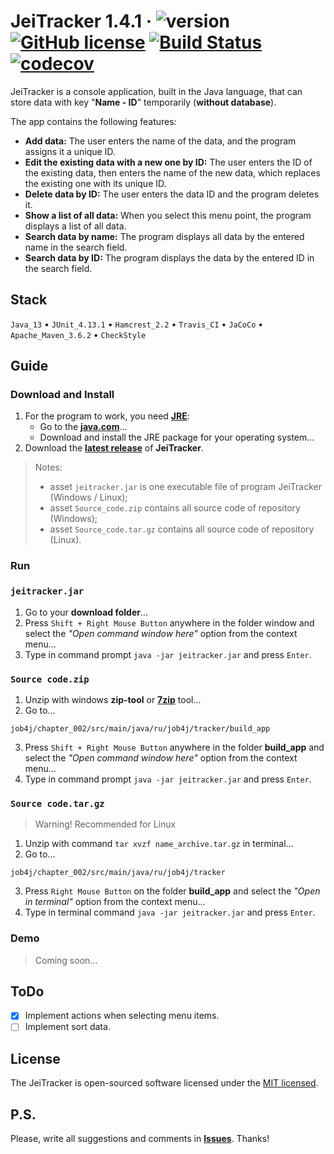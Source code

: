 # JeiTracker 1.4.1 &middot; ![version](https://img.shields.io/badge/release-LTS-brightgreen) [![GitHub license](https://img.shields.io/badge/license-MIT-brightgreen.svg)](https://github.com/jeikhan/job4j/blob/hotfix_3/LICENSE)  [![Build Status](https://travis-ci.com/jeikhan/job4j.svg?branch=hotfix_3)](https://travis-ci.com/jeikhan/job4j) [![codecov](https://codecov.io/gh/jeikhan/job4j/branch/hotfix_3/graph/badge.svg?token=WUPRSSWI6Y)](https://codecov.io/gh/jeikhan/job4j)

JeiTracker is a console application, built in the Java language, that can store data with key "**Name - ID**" temporarily (**without database**).

The app contains the following features:

- **Add data:** The user enters the name of the data, and the program assigns it a unique ID.
- **Edit the existing data with a new one by ID:** The user enters the ID of the existing data, then enters the name of the new data, which replaces the existing one with its unique ID.
- **Delete data by ID:** The user enters the data ID and the program deletes it.
- **Show a list of all data:** When you select this menu point, the program displays a list of all data.
- **Search data by name:** The program displays all data by the entered name in the search field.
- **Search data by ID:** The program displays the data by the entered ID in the search field.

## Stack

`Java_13` &bull; `JUnit_4.13.1` &bull; `Hamcrest_2.2` &bull; `Travis_CI` &bull; `JaCoCo` &bull; `Apache_Maven_3.6.2` &bull; `CheckStyle`

<!-- Example badge
[![Java](https://img.shields.io/badge/-Java_13-F60102?style=flat&logo=java&logoColor=white)](https://www.oracle.com/java/technologies/javase-downloads.html)

![version](https://img.shields.io/badge/release-beta-yellow)
-->

## Guide

### Download and Install

1. For the program to work, you need [**JRE**](https://ru.wikipedia.org/wiki/Java_Runtime_Environment "Java Runtime Environment"):
    - Go to the [**java.com**](https://www.java.com/ru/download/manual.jsp)...
    - Download and install the JRE package for your operating system...
2. Download the [**latest release**](https://github.com/jeikhan/job4j/releases) of **JeiTracker**.

> Notes: 
> - asset `jeitracker.jar` is one executable file of program JeiTracker (Windows / Linux);
> - asset `Source_code.zip` contains all source code of repository (Windows);
> - asset `Source_code.tar.gz` contains all source code of repository (Linux).

### Run

### `jeitracker.jar`

1. Go to your **download folder**...
2. Press `Shift + Right Mouse Button` anywhere in the folder window and select the _"Open command window here"_ option from the context menu...
3. Type in command prompt `java -jar jeitracker.jar` and press `Enter`.

### `Source code.zip`

1. Unzip with windows **zip-tool** or [**7zip**](https://www.7-zip.org/) tool...
2. Go to...

```
job4j/chapter_002/src/main/java/ru/job4j/tracker/build_app
```

3. Press `Shift + Right Mouse Button` anywhere in the folder **build_app** and select the _"Open command window here"_ option from the context menu...
4. Type in command prompt `java -jar jeitracker.jar` and press `Enter`.

### `Source code.tar.gz`

> Warning! Recommended for Linux

1. Unzip with command `tar xvzf name_archive.tar.gz` in terminal...
2. Go to... 

```
job4j/chapter_002/src/main/java/ru/job4j/tracker
```

3. Press `Right Mouse Button` on the folder **build_app** and select the _"Open in terminal"_ option from the context menu...
4. Type in terminal command `java -jar jeitracker.jar` and press `Enter`.

### Demo

> Coming soon...

## ToDo

- [x] Implement actions when selecting menu items.
- [ ] Implement sort data.

## License

The JeiTracker is open-sourced software licensed under the [MIT licensed](https://github.com/jeikhan/job4j/blob/hotfix_3/LICENSE).

## P.S.

Please, write all suggestions and comments in **[Issues](https://github.com/jeikhan/job4j/issues)**. Thanks!